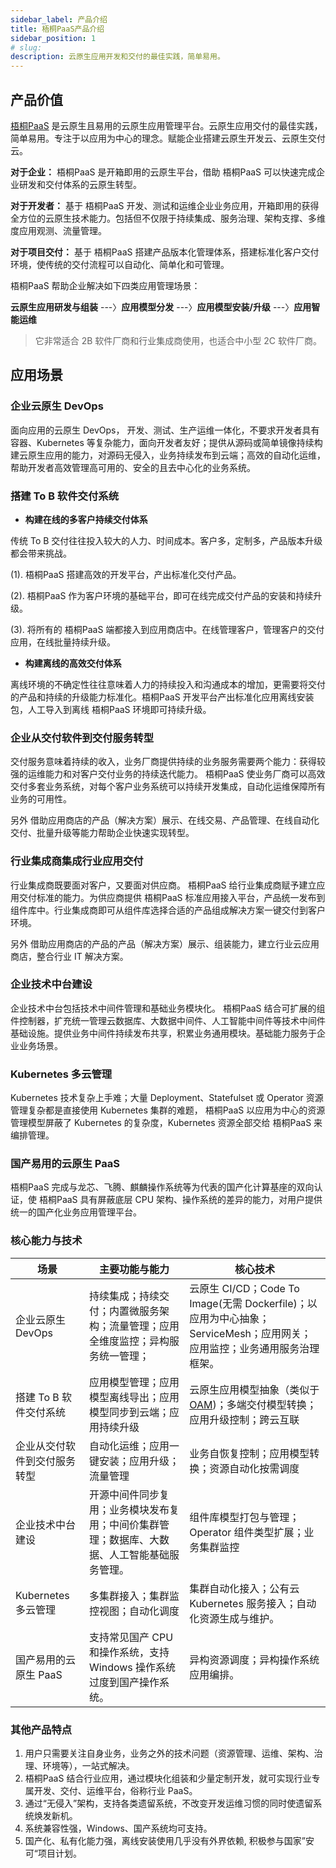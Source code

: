 ```yaml
---
sidebar_label: 产品介绍
title: 梧桐PaaS产品介绍
sidebar_position: 1
# slug: 
description: 云原生应用开发和交付的最佳实践，简单易用。
---
```


## 产品价值

[梧桐PaaS](https://github.com/wutong-paas) 是云原生且易用的云原生应用管理平台。云原生应用交付的最佳实践，简单易用。专注于以应用为中心的理念。赋能企业搭建云原生开发云、云原生交付云。

**对于企业：**  梧桐PaaS 是开箱即用的云原生平台，借助 梧桐PaaS 可以快速完成企业研发和交付体系的云原生转型。  

**对于开发者：** 基于 梧桐PaaS 开发、测试和运维企业业务应用，开箱即用的获得全方位的云原生技术能力。包括但不仅限于持续集成、服务治理、架构支撑、多维度应用观测、流量管理。  

**对于项目交付：** 基于 梧桐PaaS 搭建产品版本化管理体系，搭建标准化客户交付环境，使传统的交付流程可以自动化、简单化和可管理。  

 梧桐PaaS 帮助企业解决如下四类应用管理场景：

<b>云原生应用研发与组装</b> ---〉<b>应用模型分发</b> ---〉<b>应用模型安装/升级</b> ---〉<b>应用智能运维</b>

> 它非常适合 2B 软件厂商和行业集成商使用，也适合中小型 2C 软件厂商。

## 应用场景

### 企业云原生 DevOps

面向应用的云原生 DevOps， 开发、测试、生产运维一体化，不要求开发者具有容器、Kubernetes 等复杂能力，面向开发者友好；提供从源码或简单镜像持续构建云原生应用的能力，对源码无侵入，业务持续发布到云端；高效的自动化运维，帮助开发者高效管理高可用的、安全的且去中心化的业务系统。

### 搭建 To B 软件交付系统 

- <b>构建在线的多客户持续交付体系</b>

传统 To B 交付往往投入较大的人力、时间成本。客户多，定制多，产品版本升级都会带来挑战。

(1). 梧桐PaaS 搭建高效的开发平台，产出标准化交付产品。

(2). 梧桐PaaS 作为客户环境的基础平台，即可在线完成交付产品的安装和持续升级。

(3). 将所有的 梧桐PaaS 端都接入到应用商店中。在线管理客户，管理客户的交付应用，在线批量持续升级。

- <b>构建离线的高效交付体系</b>

离线环境的不确定性往往意味着人力的持续投入和沟通成本的增加，更需要将交付的产品和持续的升级能力标准化。梧桐PaaS 开发平台产出标准化应用离线安装包，人工导入到离线 梧桐PaaS 环境即可持续升级。

### 企业从交付软件到交付服务转型

交付服务意味着持续的收入，业务厂商提供持续的业务服务需要两个能力：获得较强的运维能力和对客户交付业务的持续迭代能力。 梧桐PaaS  使业务厂商可以高效交付多套业务系统，对每个客户业务系统可以持续开发集成，自动化运维保障所有业务的可用性。

另外 借助应用商店的产品（解决方案）展示、在线交易、产品管理、在线自动化交付、批量升级等能力帮助企业快速实现转型。

### 行业集成商集成行业应用交付

行业集成商既要面对客户，又要面对供应商。 梧桐PaaS  给行业集成商赋予建立应用交付标准的能力。为供应商提供 梧桐PaaS 标准应用接入平台，产品统一发布到组件库中。行业集成商即可从组件库选择合适的产品组成解决方案一键交付到客户环境。

另外 借助应用商店的产品的产品（解决方案）展示、组装能力，建立行业云应用商店，整合行业 IT 解决方案。

### 企业技术中台建设

企业技术中台包括技术中间件管理和基础业务模块化。 梧桐PaaS  结合可扩展的组件控制器，扩充统一管理云数据库、大数据中间件、人工智能中间件等技术中间件基础设施。提供业务中间件持续发布共享，积累业务通用模块。基础能力服务于企业业务场景。

### Kubernetes 多云管理

Kubernetes 技术复杂上手难；大量 Deployment、Statefulset 或 Operator 资源管理复杂都是直接使用 Kubernetes 集群的难题， 梧桐PaaS 以应用为中心的资源管理模型屏蔽了 Kubernetes 的复杂度，Kubernetes 资源全部交给 梧桐PaaS 来编排管理。

### 国产易用的云原生 PaaS

 梧桐PaaS  完成与龙芯、飞腾、麒麟操作系统等为代表的国产化计算基座的双向认证，使 梧桐PaaS 具有屏蔽底层 CPU 架构、操作系统的差异的能力，对用户提供统一的国产化业务应用管理平台。

### 核心能力与技术

| 场景                         | 主要功能与能力                                                                               | 核心技术                                                                                                                |
| ---------------------------- | -------------------------------------------------------------------------------------------- | ----------------------------------------------------------------------------------------------------------------------- |
| 企业云原生 DevOps            | 持续集成；持续交付；内置微服务架构；流量管理；应用全维度监控；异构服务统一管理；             | 云原生 CI/CD；Code To Image(无需 Dockerfile)；以应用为中心抽象；ServiceMesh；应用网关；应用监控；业务通用服务治理框架。 |
| 搭建 To B 软件交付系统       | 应用模型管理；应用模型离线导出；应用模型同步到云端；应用持续升级                             | 云原生应用模型抽象（类似于 [OAM](https://oam.dev/))；多端交付模型转换；应用升级控制；跨云互联                           |
| 企业从交付软件到交付服务转型 | 自动化运维；应用一键安装；应用升级；流量管理                                                 | 业务自恢复控制；应用模型转换；资源自动化按需调度                                                                        |
| 企业技术中台建设             | 开源中间件同步复用；业务模块发布复用；中间价集群管理；数据库、大数据、人工智能基础服务管理。 | 组件库模型打包与管理；Operator 组件类型扩展；业务集群监控                                                               |
| Kubernetes 多云管理          | 多集群接入；集群监控视图；自动化调度                                                         | 集群自动化接入；公有云 Kubernetes 服务接入；自动化资源生成与维护。                                                      |
| 国产易用的云原生 PaaS        | 支持常见国产 CPU 和操作系统，支持 Windows 操作系统过度到国产操作系统。                       | 异构资源调度；异构操作系统应用编排。                                                                                    |

### 其他产品特点

1. 用户只需要关注自身业务，业务之外的技术问题（资源管理、运维、架构、治理、环境等），一站式解决。
2. 梧桐PaaS 结合行业应用，通过模块化组装和少量定制开发，就可实现行业专属开发、交付、运维平台，俗称行业 PaaS。
3. 通过“无侵入”架构，支持各类遗留系统，不改变开发运维习惯的同时使遗留系统焕发新机。
4. 系统兼容性强，Windows、国产系统均可支持。
5. 国产化、私有化能力强，离线安装使用几乎没有外界依赖, 积极参与国家”安可“项目计划。
